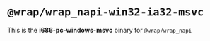# `@wrap/wrap_napi-win32-ia32-msvc`

This is the **i686-pc-windows-msvc** binary for `@wrap/wrap_napi`
